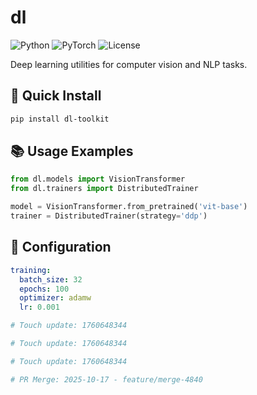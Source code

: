 # dl 
![Python](https://img.shields.io/badge/python-3.9%2B-blue)
![PyTorch](https://img.shields.io/badge/PyTorch-%23EE4C2C.svg?style=flat&logo=PyTorch&logoColor=white)
![License](https://img.shields.io/badge/license-Apache%202.0-lightgrey)

Deep learning utilities for computer vision and NLP tasks.

## 🚀 Quick Install
```bash
pip install dl-toolkit
```

## 📚 Usage Examples
```python
from dl.models import VisionTransformer
from dl.trainers import DistributedTrainer

model = VisionTransformer.from_pretrained('vit-base')
trainer = DistributedTrainer(strategy='ddp')
```

## 🔧 Configuration
```yaml
training:
  batch_size: 32
  epochs: 100
  optimizer: adamw
  lr: 0.001

# Touch update: 1760648344

# Touch update: 1760648344

# Touch update: 1760648344

# PR Merge: 2025-10-17 - feature/merge-4840
